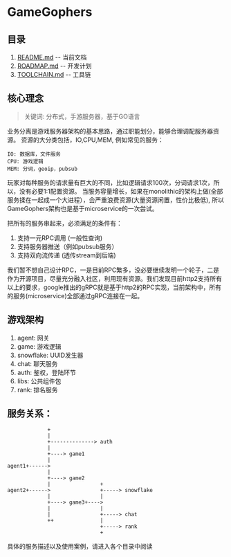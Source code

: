 # GameGophers
## 目录
1. [README.md](README.md) -- 当前文档
2. [ROADMAP.md](ROADMAP.md) -- 开发计划
3. [TOOLCHAIN.md](TOOLCHAIN.md) -- 工具链

## 核心理念
> 关键词: 分布式，手游服务器，基于GO语言        

业务分离是游戏服务器架构的基本思路，通过职能划分，能够合理调配服务器资源。
资源的大分类包括，IO,CPU,MEM, 例如常见的服务：        

    IO: 数据库，文件服务        
    CPU: 游戏逻辑        
    MEM: 分词，geoip，pubsub     
    
玩家对每种服务的请求量有巨大的不同，比如逻辑请求100次，分词请求1次，所以，没有必要1:1配置资源。
当服务容量增长，如果在monolithic的架构上做(全部服务揉在一起成一个大进程），会严重浪费资源(大量资源闲置，性价比极低), 所以GameGophers架构也是基于microservice的一次尝试。

把所有的服务串起来，必须满足的条件有：    
1. 支持一元RPC调用 (一般性查询)      
2. 支持服务器推送（例如pubsub服务）        
3. 支持双向流传递 (透传stream到后端)        

我们暂不想自己设计RPC，一是目前RPC繁多，没必要继续发明一个轮子，二是作为开源项目，尽量充分融入社区，利用现有资源。我们发现目前http2支持所有以上的要求，google推出的gRPC就是基于http2的RPC实现，当前架构中，所有的服务(microservice)全部通过gRPC连接在一起。

## 游戏架构
1. agent: 网关      
2. game: 游戏逻辑     
3. snowflake: UUID发生器      
4. chat: 聊天服务      
5. auth: 鉴权，登陆环节     
6. libs: 公共组件包       
7. rank: 排名服务     

## 服务关系： 

                 +
                 |
                 +--------------> auth
                 |
                 +----> game1
                 |
    agent1+------>
                 |
                 +----> game2
                 |                +
    agent2+------>                +-----> snowflake
                 |                |
                 +----> game3+---->
                 |                |
                 |                +-----> chat
                 ++               |
                                  +-----> rank
                                  +        


具体的服务描述以及使用案例，请进入各个目录中阅读
